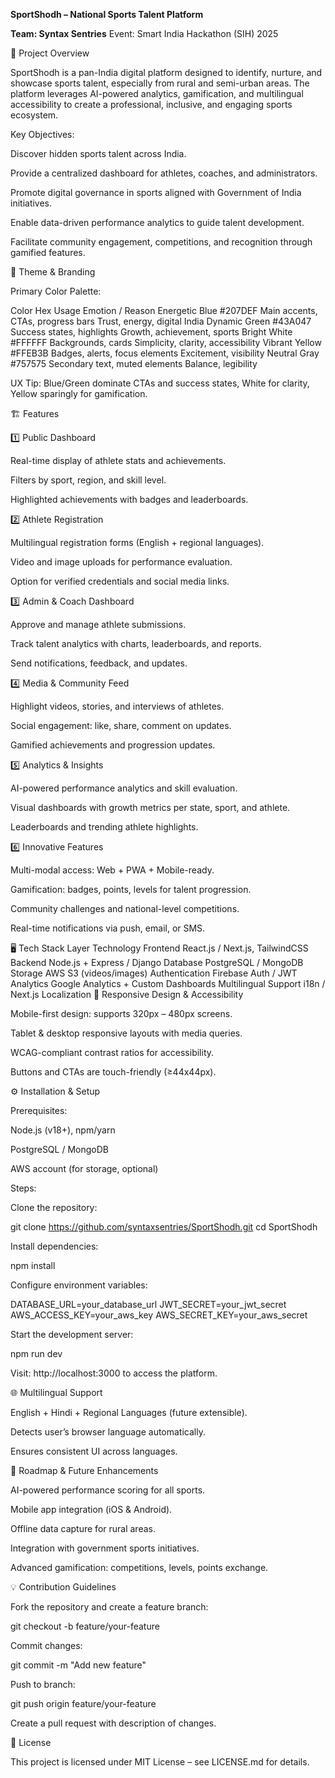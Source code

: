 **SportShodh – National Sports Talent Platform**

**Team: Syntax Sentries**
Event: Smart India Hackathon (SIH) 2025

📌 Project Overview

SportShodh is a pan-India digital platform designed to identify, nurture, and showcase sports talent, especially from rural and semi-urban areas. The platform leverages AI-powered analytics, gamification, and multilingual accessibility to create a professional, inclusive, and engaging sports ecosystem.

Key Objectives:

Discover hidden sports talent across India.

Provide a centralized dashboard for athletes, coaches, and administrators.

Promote digital governance in sports aligned with Government of India initiatives.

Enable data-driven performance analytics to guide talent development.

Facilitate community engagement, competitions, and recognition through gamified features.

🎨 Theme & Branding

Primary Color Palette:

Color	Hex	Usage	Emotion / Reason
Energetic Blue	#207DEF	Main accents, CTAs, progress bars	Trust, energy, digital India
Dynamic Green	#43A047	Success states, highlights	Growth, achievement, sports
Bright White	#FFFFFF	Backgrounds, cards	Simplicity, clarity, accessibility
Vibrant Yellow	#FFEB3B	Badges, alerts, focus elements	Excitement, visibility
Neutral Gray	#757575	Secondary text, muted elements	Balance, legibility

UX Tip: Blue/Green dominate CTAs and success states, White for clarity, Yellow sparingly for gamification.

🏗️ Features

1️⃣ Public Dashboard

Real-time display of athlete stats and achievements.

Filters by sport, region, and skill level.

Highlighted achievements with badges and leaderboards.

2️⃣ Athlete Registration

Multilingual registration forms (English + regional languages).

Video and image uploads for performance evaluation.

Option for verified credentials and social media links.

3️⃣ Admin & Coach Dashboard

Approve and manage athlete submissions.

Track talent analytics with charts, leaderboards, and reports.

Send notifications, feedback, and updates.

4️⃣ Media & Community Feed

Highlight videos, stories, and interviews of athletes.

Social engagement: like, share, comment on updates.

Gamified achievements and progression updates.

5️⃣ Analytics & Insights

AI-powered performance analytics and skill evaluation.

Visual dashboards with growth metrics per state, sport, and athlete.

Leaderboards and trending athlete highlights.

6️⃣ Innovative Features

Multi-modal access: Web + PWA + Mobile-ready.

Gamification: badges, points, levels for talent progression.

Community challenges and national-level competitions.

Real-time notifications via push, email, or SMS.

🖥️ Tech Stack
Layer	Technology
Frontend	React.js / Next.js, TailwindCSS
Backend	Node.js + Express / Django
Database	PostgreSQL / MongoDB
Storage	AWS S3 (videos/images)
Authentication	Firebase Auth / JWT
Analytics	Google Analytics + Custom Dashboards
Multilingual Support	i18n / Next.js Localization
📱 Responsive Design & Accessibility

Mobile-first design: supports 320px – 480px screens.

Tablet & desktop responsive layouts with media queries.

WCAG-compliant contrast ratios for accessibility.

Buttons and CTAs are touch-friendly (≥44x44px).

⚙️ Installation & Setup

Prerequisites:

Node.js (v18+), npm/yarn

PostgreSQL / MongoDB

AWS account (for storage, optional)

Steps:

Clone the repository:

git clone https://github.com/syntaxsentries/SportShodh.git
cd SportShodh


Install dependencies:

npm install


Configure environment variables:

DATABASE_URL=your_database_url
JWT_SECRET=your_jwt_secret
AWS_ACCESS_KEY=your_aws_key
AWS_SECRET_KEY=your_aws_secret


Start the development server:

npm run dev


Visit: http://localhost:3000 to access the platform.

🌐 Multilingual Support

English + Hindi + Regional Languages (future extensible).

Detects user’s browser language automatically.

Ensures consistent UI across languages.

🧩 Roadmap & Future Enhancements

AI-powered performance scoring for all sports.

Mobile app integration (iOS & Android).

Offline data capture for rural areas.

Integration with government sports initiatives.

Advanced gamification: competitions, levels, points exchange.

💡 Contribution Guidelines

Fork the repository and create a feature branch:

git checkout -b feature/your-feature


Commit changes:

git commit -m "Add new feature"


Push to branch:

git push origin feature/your-feature


Create a pull request with description of changes.

📜 License

This project is licensed under MIT License – see LICENSE.md for details.

